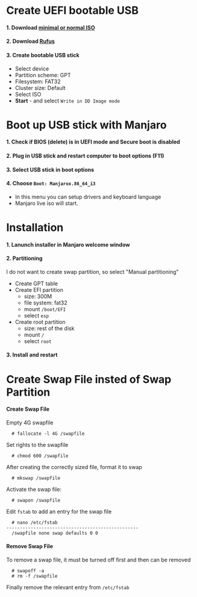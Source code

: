 # Create UEFI bootable USB
#### 1. Download [minimal or normal ISO](https://manjaro.org/community-editions/)
#### 2. Download [Rufus](https://rufus.akeo.ie/)
#### 3. Create bootable USB stick
* Select device
* Partition scheme: GPT
* Filesystem: FAT32
* Cluster size: Default
* Select ISO
* **Start** - and select `Write in DD Image mode`

# Boot up USB stick with Manjaro
#### 1. Check if BIOS (delete) is in UEFI mode and Secure boot is disabled
#### 2. Plug in USB stick and restart computer to boot options (F11)
#### 3. Select USB stick in boot options
#### 4. Choose `Boot: Manjarox.86_64_i3`
- In this menu you can setup drivers and keyboard language
- Manjaro live iso will start.

# Installation
#### 1. Lanunch installer in Manjaro welcome window
#### 2. Partitioning
I do not want to create swap partition, so select "Manual partitioning"
* Create GPT table
* Create EFI partition 
  - size: 300M
  - file system: fat32
  - mount `/boot/EFI`
  - select `esp`
* Create root partition
  - size: rest of the disk
  - mount `/`
  - select `root`
#### 3. Install and restart 

# Create Swap File insted of Swap Partition
#### Create Swap File
Empty 4G swapfile
```
  # fallocate -l 4G /swapfile
```
Set rights to the swapfile
```
  # chmod 600 /swapfile
```
After creating the correctly sized file, format it to swap
```
  # mkswap /swapfile
```
Activate the swap file:
```
  # swapon /swapfile
```
Edit `fstab` to add an entry for the swap file
```
  # nano /etc/fstab
-------------------------------------------------
  /swapfile none swap defaults 0 0
```
#### Remove Swap File
To remove a swap file, it must be turned off first and then can be removed
```
  # swapoff -a
  # rm -f /swapfile
```
Finally remove the relevant entry from `/etc/fstab`



